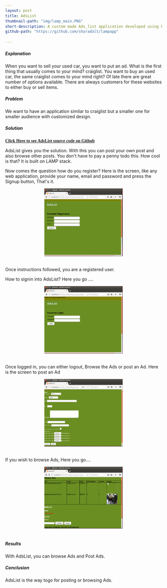 ```yaml
---
layout: post
title: AdsList
thumbnail-path: "img/lamp_main.PNG"
short-description: A custom made Ads_list application developed using LAMP.
github-path: "https://github.com/sharadalt/lampapp"

---
```


##### Explanation
When you want to sell your used car, you want to put an ad. What is the first thing that usually comes to your mind? craiglist. You want to buy an used car, the same craiglist comes to your mind right? Of late there are great number of options available. There are always customers for these websites to either buy or sell items.

##### Problem

We want to have an application similar to craiglist but a smaller one for smaller audience with customized design.

##### Solution
<a href="https://github.com/sharadalt/lampapp" style="font-family:Times New Roman;"><strong>Click Here to see AdsList source code on Github</strong></a>

AdsList gives you the solution. With this you can post your own post and also browse other posts. You don't have to pay a penny todo this. How cool is that? It is built on LAMP stack.

Now comes the question how do you register? 
Here is the screen, like any web application, provide your name, email and password and press the Signup button, That's it.

<div class="boxed" style="width: 50%;margin-left: auto; margin-right: auto;text-align: center;">
  <a href="{{ project.url | prepend: site.baseurl }}">
    <img src="/img/lamp_registration.PNG"/>
  </a>
</div>
<br />

Once instructions followed, you are a registered user.

How to signin into AdsList? Here you go ....

<div class="boxed" style="width: 50%;margin-left: auto; margin-right: auto; text-align: center;">
  <a href="{{ project.url | prepend: site.baseurl }}">
    <img src="/img/lamp_login.PNG"/>
  </a>
</div>
<br />
 
Once logged in, you can either logout, Browse the Ads or post an Ad. Here is the screen to post an Ad

<div class="boxed" style="width: 50%;margin-left: auto; margin-right: auto; text-align: center;">
  <a href="{{ project.url | prepend: site.baseurl }}">
    <img src="/img/lamp_post_ads.PNG"/>
  </a>
</div>
<br />

If you wish to browse Ads, Here you go....

<div class="boxed" style="width: 50%;margin-left: auto; margin-right: auto;text-align: center;">
  <a href="{{ project.url | prepend: site.baseurl }}">
    <img src="/img/lamp_browse_ads.PNG"/>
  </a>
</div>
<br />


##### Results
With AdsList, you can browse Ads and Post Ads.

##### Conclusion
AdsList is the way togo for posting or browsing Ads.


